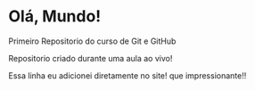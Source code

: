# Olá, Mundo!
 Primeiro Repositorio do curso de Git e GitHub

Repositorio criado durante uma aula ao vivo!

Essa linha eu adicionei diretamente no site! que impressionante!!
